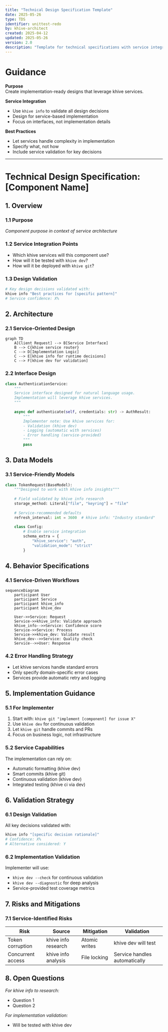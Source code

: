 ```yaml
---
title: "Technical Design Specification Template"
date: 2025-05-26
type: TDS
identifier: unittest-redo
by: khive-architect
created: 2025-04-12
updated: 2025-05-26
version: 2.0
description: "Template for technical specifications with service integration"
---
```


# Guidance

**Purpose**\
Create implementation-ready designs that leverage khive services.

**Service Integration**

- Use `khive info` to validate all design decisions
- Design for service-based implementation
- Focus on interfaces, not implementation details

**Best Practices**

- Let services handle complexity in implementation
- Specify what, not how
- Include service validation for key decisions

---

# Technical Design Specification: [Component Name]

## 1. Overview

### 1.1 Purpose

_Component purpose in context of service architecture_

### 1.2 Service Integration Points

- Which khive services will this component use?
- How will it be tested with `khive dev`?
- How will it be deployed with `khive git`?

### 1.3 Design Validation

```bash
# Key design decisions validated with:
khive info "Best practices for [specific pattern]"
# Service confidence: X%
```

## 2. Architecture

### 2.1 Service-Oriented Design

```mermaid
graph TD
    A[Client Request] --> B[Service Interface]
    B --> C{khive service router}
    C --> D[Implementation Logic]
    C --> E[khive info for runtime decisions]
    C --> F[khive dev for validation]
```

### 2.2 Interface Design

```python
class AuthenticationService:
    """
    Service interface designed for natural language usage.
    Implementation will leverage khive services.
    """
    
    async def authenticate(self, credentials: str) -> AuthResult:
        """
        Implementer note: Use khive services for:
        - Validation (khive dev)
        - Logging (automatic with services)
        - Error handling (service-provided)
        """
        pass
```

## 3. Data Models

### 3.1 Service-Friendly Models

```python
class TokenRequest(BaseModel):
    """Designed to work with khive info insights"""
    
    # Field validated by khive info research
    storage_method: Literal["file", "keyring"] = "file"
    
    # Service-recommended defaults
    refresh_interval: int = 3600  # khive info: "Industry standard"
    
    class Config:
        # Enable service integration
        schema_extra = {
            "khive_service": "auth",
            "validation_mode": "strict"
        }
```

## 4. Behavior Specifications

### 4.1 Service-Driven Workflows

```mermaid
sequenceDiagram
    participant User
    participant Service
    participant khive_info
    participant khive_dev

    User->>Service: Request
    Service->>khive_info: Validate approach
    khive_info-->>Service: Confidence score
    Service->>Service: Process
    Service->>khive_dev: Validate result
    khive_dev-->>Service: Quality check
    Service-->>User: Response
```

### 4.2 Error Handling Strategy

- Let khive services handle standard errors
- Only specify domain-specific error cases
- Services provide automatic retry and logging

## 5. Implementation Guidance

### 5.1 For Implementer

1. Start with: `khive git "implement [component] for issue X"`
2. Use `khive dev` for continuous validation
3. Let `khive git` handle commits and PRs
4. Focus on business logic, not infrastructure

### 5.2 Service Capabilities

The implementation can rely on:

- Automatic formatting (khive dev)
- Smart commits (khive git)
- Continuous validation (khive dev)
- Integrated testing (khive ci via dev)

## 6. Validation Strategy

### 6.1 Design Validation

All key decisions validated with:

```bash
khive info "[specific decision rationale]"
# Confidence: X%
# Alternative considered: Y
```

### 6.2 Implementation Validation

Implementer will use:

- `khive dev --check` for continuous validation
- `khive dev --diagnostic` for deep analysis
- Service-provided test coverage metrics

## 7. Risks and Mitigations

### 7.1 Service-Identified Risks

| Risk              | Source              | Mitigation    | Validation                    |
| ----------------- | ------------------- | ------------- | ----------------------------- |
| Token corruption  | khive info research | Atomic writes | khive dev will test           |
| Concurrent access | khive info analysis | File locking  | Service handles automatically |

## 8. Open Questions

_For khive info to research:_

- Question 1
- Question 2

_For implementation validation:_

- Will be tested with khive dev
